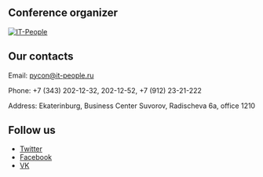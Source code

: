 ## Conference organizer
[![IT-People](https://img-fotki.yandex.ru/get/176331/121639917.103/0_180a79_f89b8c60_orig)](http://www.it-people.ru/)

## Our contacts
Email: [pycon@it-people.ru](mailto:pycon@it-people.ru)

Phone: +7 (343) 202-12-32, 202-12-52, +7 (912) 23-21-222

Address: Ekaterinburg, Business Center Suvorov, Radischeva 6a, office 1210

## Follow us
- [Twitter](https://twitter.com/PyConRu)
- [Facebook](https://www.facebook.com/ruPycon)
- [VK](http://vk.com/pyconru)
